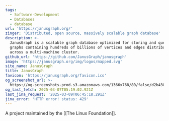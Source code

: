 ```yaml
---
tags:
  - Software-Development
  - Databases
  - database
url: 'https://janusgraph.org/'
zinger: 'Distributed, open source, massively scalable graph database'
description: >-
  JanusGraph is a scalable graph database optimized for storing and querying
  graphs containing hundreds of billions of vertices and edges distributed
  across a multi-machine cluster.
github_url: 'https://github.com/JanusGraph/janusgraph'
image: 'https://janusgraph.org/img/logos/mapped.svg'
site_name: JanusGraph
title: JanusGraph
favicon: 'https://janusgraph.org/favicon.ico'
og_screenshot_url: >-
  https://og-screenshots-prod.s3.amazonaws.com/1366x768/80/false/d2b430b021c17329b18a2a0d48a76ea83a5bf500b064584a861de64d56d1c73b.jpeg
og_last_fetch: 2025-03-07T05:19:02.921Z
last_jina_request: '2025-03-09T06:45:18.291Z'
jina_error: 'HTTP error! status: 429'
---
```

A project maintained by the [[The Linux Foundation]]. 


